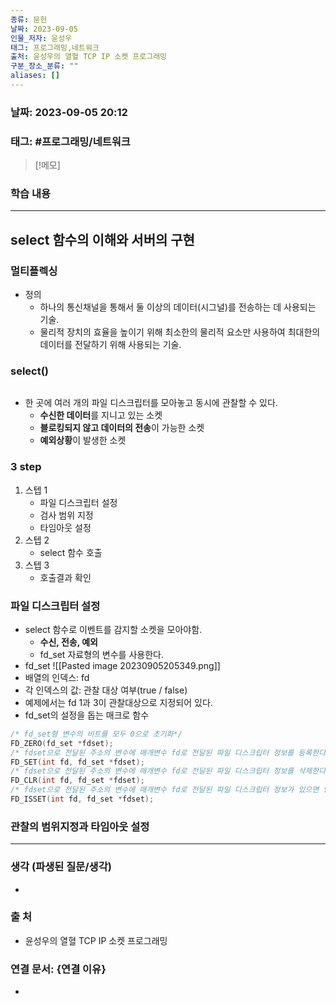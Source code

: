 ```yaml
---
종류: 문헌
날짜: 2023-09-05
인물_저자: 윤성우
태그: 프로그래밍,네트워크
출처: 윤성우의 열혈 TCP IP 소켓 프로그래밍
구분_장소_분류: ""
aliases: []
---
```


### 날짜: 2023-09-05 20:12
### 태그: #프로그래밍/네트워크

>[!메모]
> 

### 학습 내용
---
## select 함수의 이해와 서버의 구현
### 멀티플렉싱
- 정의
	- 하나의 통신채널을 통해서 둘 이상의 데이터(시그널)를 전송하는 데 사용되는 기술.
	- 물리적 장치의 효율을 높이기 위해 최소한의 물리적 요소만 사용하여 최대한의 데이터를 전달하기 위해 사용되는 기술.
### select()
```c++

```
- 한 곳에 여러 개의 파일 디스크립터를 모아놓고 동시에 관찰할 수 있다.
	- **수신한 데이터**를 지니고 있는 소켓
	- **블로킹되지 않고 데이터의 전송**이 가능한 소켓
	- **예외상황**이 발생한 소켓
### **3 step**
1. 스텝 1
	- 파일 디스크립터 설정
	- 검사 범위 지정
	- 타임아웃 설정
2. 스텝 2
	- select 함수 호출
3. 스텝 3	
	- 호출결과 확인
### 파일 디스크립터 설정
- select 함수로 이벤트를 감지할 소켓을 모아야함.
	- **수신, 전송, 예외**
	- fd_set 자료형의 변수를 사용한다.
- fd_set
![[Pasted image 20230905205349.png]]
- 배열의 인덱스: fd
- 각 인덱스의 값: 관찰 대상 여부(true / false)
- 예제에서는 fd 1과 3이 관찰대상으로 지정되어 있다.
- fd_set의 설정을 돕는 매크로 함수
```c++
/* fd_set형 변수의 비트를 모두 0으로 초기화*/
FD_ZERO(fd_set *fdset);
/* fdset으로 전달된 주소의 변수에 매개변수 fd로 전달된 파일 디스크립터 정보를 등록한다 */
FD_SET(int fd, fd_set *fdset);
/* fdset으로 전달된 주소의 변수에 매개변수 fd로 전달된 파일 디스크립터 정보를 삭제한다 */
FD_CLR(int fd, fd_set *fdset);
/* fdset으로 전달된 주소의 변수에 매개변수 fd로 전달된 파일 디스크립터 정보가 있으면 양수를 반환한다 */
FD_ISSET(int fd, fd_set *fdset);
```
### 관찰의 범위지정과 타임아웃 설정


---
### 생각 (파생된 질문/생각)
- 
### 출 처
- 윤성우의 열혈 TCP IP 소켓 프로그래밍

### 연결 문서: {연결 이유}
- 